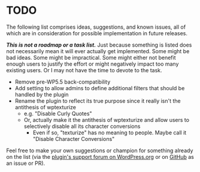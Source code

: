 # TODO

The following list comprises ideas, suggestions, and known issues, all of which are in consideration for possible implementation in future releases.

***This is not a roadmap or a task list.*** Just because something is listed does not necessarily mean it will ever actually get implemented. Some might be bad ideas. Some might be impractical. Some might either not benefit enough users to justify the effort or might negatively impact too many existing users. Or I may not have the time to devote to the task.

* Remove pre-WP5.5 back-compatibility
* Add setting to allow admins to define additional filters that should be handled by the plugin
* Rename the plugin to reflect its true purpose since it really isn't the antithesis of wptexturize
  * e.g. "Disable Curly Quotes"
  * Or, actually make it the antithesis of wptexturize and allow users to selectively disable all its character conversions
    * Even if so, "texturize" has no meaning to people. Maybe call it "Disable Character Conversions"

Feel free to make your own suggestions or champion for something already on the list (via the [plugin's support forum on WordPress.org](https://wordpress.org/support/plugin/wpuntexturize/) or on [GitHub](https://github.com/coffee2code/wpuntexturize/) as an issue or PR).
